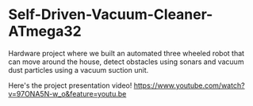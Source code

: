 # Self-Driven-Vacuum-Cleaner-ATmega32
Hardware project where we built an automated three wheeled robot that can move around the house, detect obstacles using sonars and vacuum dust particles using a vacuum suction unit.

Here's the project presentation video!
https://www.youtube.com/watch?v=97ONA5N-w_o&feature=youtu.be
